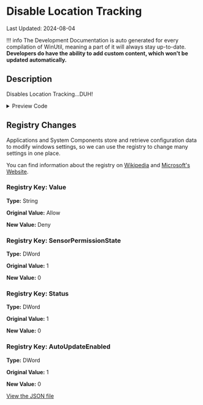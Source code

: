 ﻿# Disable Location Tracking

Last Updated: 2024-08-04


!!! info
     The Development Documentation is auto generated for every compilation of WinUtil, meaning a part of it will always stay up-to-date. **Developers do have the ability to add custom content, which won't be updated automatically.**


## Description

Disables Location Tracking...DUH!

<!-- BEGIN CUSTOM CONTENT -->

<!-- END CUSTOM CONTENT -->

<details>
<summary>Preview Code</summary>

```json
{
    "Content":  "Disable Location Tracking",
    "Description":  "Disables Location Tracking...DUH!",
    "category":  "Essential Tweaks",
    "panel":  "1",
    "Order":  "a005_",
    "registry":  [
                     {
                         "Path":  "HKLM:\\SOFTWARE\\Microsoft\\Windows\\CurrentVersion\\CapabilityAccessManager\\ConsentStore\\location",
                         "Name":  "Value",
                         "Type":  "String",
                         "Value":  "Deny",
                         "OriginalValue":  "Allow"
                     },
                     {
                         "Path":  "HKLM:\\SOFTWARE\\Microsoft\\Windows NT\\CurrentVersion\\Sensor\\Overrides\\{BFA794E4-F964-4FDB-90F6-51056BFE4B44}",
                         "Name":  "SensorPermissionState",
                         "Type":  "DWord",
                         "Value":  "0",
                         "OriginalValue":  "1"
                     },
                     {
                         "Path":  "HKLM:\\SYSTEM\\CurrentControlSet\\Services\\lfsvc\\Service\\Configuration",
                         "Name":  "Status",
                         "Type":  "DWord",
                         "Value":  "0",
                         "OriginalValue":  "1"
                     },
                     {
                         "Path":  "HKLM:\\SYSTEM\\Maps",
                         "Name":  "AutoUpdateEnabled",
                         "Type":  "DWord",
                         "Value":  "0",
                         "OriginalValue":  "1"
                     }
                 ]
}
```
</details>

## Registry Changes
Applications and System Components store and retrieve configuration data to modify windows settings, so we can use the registry to change many settings in one place.

You can find information about the registry on [Wikipedia](https://www.wikiwand.com/en/Windows_Registry) and [Microsoft's Website](https://learn.microsoft.com/en-us/windows/win32/sysinfo/registry).
### Registry Key: Value
**Type:** String

**Original Value:** Allow

**New Value:** Deny

### Registry Key: SensorPermissionState
**Type:** DWord

**Original Value:** 1

**New Value:** 0

### Registry Key: Status
**Type:** DWord

**Original Value:** 1

**New Value:** 0

### Registry Key: AutoUpdateEnabled
**Type:** DWord

**Original Value:** 1

**New Value:** 0


<!-- BEGIN SECOND CUSTOM CONTENT -->

<!-- END SECOND CUSTOM CONTENT -->

[View the JSON file](https://github.com/ChrisTitusTech/winutil/tree/main/config/tweaks.json)

